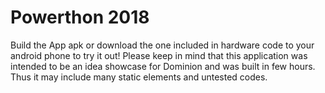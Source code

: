 # Powerthon 2018

Build the App apk or download the one included in hardware code to your android phone to try it out!
Please keep in mind that this application was intended to be an idea showcase for Dominion and was built in few hours.
Thus it may include many static elements and untested codes.